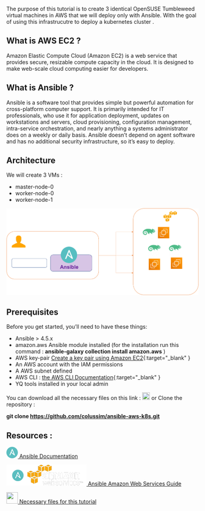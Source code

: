 The purpose of this tutorial is to create 3 identical OpenSUSE Tumbleweed virtual machines in AWS that we will deploy only with Ansible.
With the goal of using this infrastrucutre to deploy a kubernetes cluster .

## What is AWS EC2 ?

Amazon Elastic Compute Cloud (Amazon EC2) is a web service that provides secure, resizable compute capacity in the cloud. It is designed to make web-scale cloud computing easier for developers.

## What is Ansible ?

Ansible is a software tool that provides simple but powerful automation for cross-platform computer support. It is primarily intended for IT professionals, who use it for application deployment, updates on workstations and servers, cloud provisioning, configuration management, intra-service orchestration, and nearly anything a systems administrator does on a weekly or daily basis. Ansible doesn’t depend on agent software and has no additional security infrastructure, so it’s easy to deploy.

## Architecture

We will create 3 VMs :
  - master-node-0
  - worker-node-0
  - worker-node-1

  ![AWS infra, AWS infra](/images/ansibleawsinfra.png)


## Prerequisites

  Before you get started, you’ll need to have these things:
  * Ansible > 4.5.x
  * amazon.aws Ansible module installed (for the installation run this command : **ansible-galaxy collection install amazon.aws** )
  * AWS key-pair [Create a key pair using Amazon EC2](https://docs.aws.amazon.com/AWSEC2/latest/UserGuide/ec2-key-pairs.html){:target="_blank" }
  * An AWS account with the IAM permissions
  * A AWS subnet defined
  * AWS CLI : [the AWS CLI Documentation](https://github.com/aws/aws-cli/tree/v2){:target="_blank" }
  * YQ tools installed in your local admin

You can download all the necessary files on this link : <a href="https://github.com/colussim/ansible-aws-k8s" target="github"><img src="/images/github.png" style="height:20px;width:20px;"></a>
or Clone the repository :

**git clone https://github.com/colussim/ansible-aws-k8s.git**

## Resources :

   <a href="https://docs.ansible.com/ansible_community.html" target="Ansible"><img src="/images/ansible.png" style="height:30px;width:30px;"> Ansible Documentation</a>

<a href="https://docs.ansible.com/ansible/latest/scenario_guides/guide_aws.html" target="Ansible"><img src="/images/ansible-aws.png"> Ansible Amazon Web Services Guide</a>

<a href="https://github.com/colussim/ansible-aws-k8s" target="GitHub"><img src="/images/github.png" style="height:30px;width:30px;"> Necessary files for this tutorial</a>

